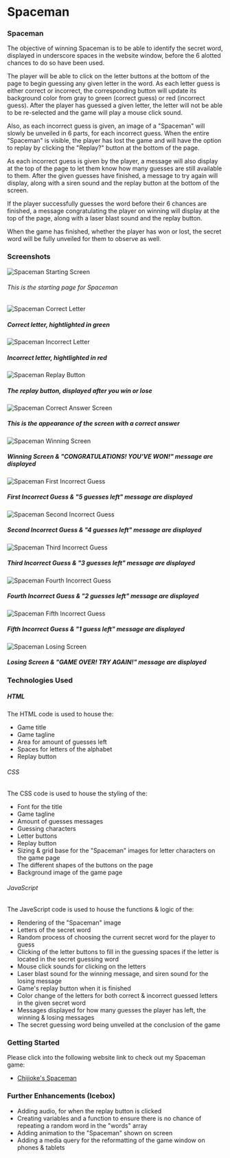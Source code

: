 # Spaceman

### __Spaceman__
The objective of winning Spaceman is to be able to identify the secret word, displayed in underscore spaces in the website window, before the 6 alotted chances to do so have been used.

The player will be able to click on the letter buttons at the bottom of the page to begin guessing any given letter in the word. As each letter guess is either correct or incorrect, the corresponding button will update its background color from gray to green (correct guess) or red (incorrect guess). After the player has guessed a given letter, the letter will not be able to be re-selected and the game will play a mouse click sound.

Also, as each incorrect guess is given, an image of a "Spaceman" will slowly be unveiled in 6 parts, for each incorrect guess. When the entire "Spaceman" is visible, the player has lost the game and will have the option to replay by clicking the "Replay?" button at the bottom of the page.

As each incorrect guess is given by the player, a message will also display at the top of the page to let them know how many guesses are still available to them. After the given guesses have finished, a message to try again will display, along with a siren sound and the replay button at the bottom of the screen.

If the player successfully guesses the word before their 6 chances are finished, a message congratulating the player on winning will display at the top of the page, along with a laser blast sound and the replay button.

When the game has finished, whether the player has won or lost, the secret word will be fully unveiled for them to observe as well.

### __Screenshots__
![Spaceman Starting Screen](/imgs/spaceman-starting-screen.png)
###### This is the starting page for Spaceman

![Spaceman Correct Letter](/imgs/spaceman_correct_letter.png)
##### Correct letter, hightlighted in green

![Spaceman Incorrect Letter](/imgs/spaceman_wrong_letter.png)
##### Incorrect letter, hightlighted in red

![Spaceman Replay Button](/imgs/spaceman_replay_button.png)
##### The replay button, displayed after you win or lose

![Spaceman Correct Answer Screen](/imgs/spaceman_correct_answer_screen.png)
##### This is the appearance of the screen with a correct answer

![Spaceman Winning Screen](/imgs/spaceman_winning_screen.png)
##### Winning Screen & "CONGRATULATIONS! YOU'VE WON!" message are displayed

![Spaceman First Incorrect Guess](/imgs/spaceman_first_wrong_answer.png)
##### First Incorrect Guess & "5 guesses left" message are displayed

![Spaceman Second Incorrect Guess](/imgs/spaceman_second_wrong_answer.png)
##### Second Incorrect Guess & "4 guesses left" message are displayed

![Spaceman Third Incorrect Guess](/imgs/spaceman_third_wrong_answer.png)
##### Third Incorrect Guess & "3 guesses left" message are displayed

![Spaceman Fourth Incorrect Guess](/imgs/spaceman_fourth_wrong_answer.png)
##### Fourth Incorrect Guess & "2 guesses left" message are displayed

![Spaceman Fifth Incorrect Guess](/imgs/spaceman_fifth_wrong_answer.png)
##### Fifth Incorrect Guess & "1 guess left" message are displayed

![Spaceman Losing Screen](/imgs/spaceman_game_over_wrong_answer.png)
##### Losing Screen & "GAME OVER! TRY AGAIN!" message are displayed

### __Technologies Used__
##### _HTML_
  The HTML code is used to house the: 
  * Game title
  * Game tagline 
  * Area for amount of guesses left 
  * Spaces for letters of the alphabet 
  * Replay button

###### _CSS_ 
  The CSS code is used to house the styling of the:
  * Font for the title 
  * Game tagline
  * Amount of guesses messages 
  * Guessing characters
  * Letter buttons 
  * Replay button 
  * Sizing & grid base for the "Spaceman" images for letter characters on the game page 
  * The different shapes of the buttons on the page
  * Background image of the game page

###### _JavaScript_ 
  The JaveScript code is used to house the functions & logic of the:
  * Rendering of the "Spaceman" image
  * Letters of the secret word
  * Random process of choosing the current secret word for the player to guess
  * Clicking of the letter buttons to fill in the guessing spaces if the letter is located in the secret guessing word
  * Mouse click sounds for clicking on the letters
  * Laser blast sound for the winning message, and siren sound for the losing message
  * Game's replay button when it is finished
  * Color change of the letters for both correct & incorrect guessed letters in the given secret word
  * Messages displayed for how many guesses the player has left, the winning & losing messages
  * The secret guessing word being unveiled at the conclusion of the game


### __Getting Started__
Please click into the following website link to check out my Spaceman game: 
* [Chijioke's Spaceman](https://cokorie.github.io/spaceman/)


### __Further Enhancements (Icebox)__
* Adding audio, for when the replay button is clicked
* Creating variables and a function to ensure there is no chance of repeating a random word in the "words" array
* Adding animation to the "Spaceman" shown on screen
* Adding a media query for the reformatting of the game window on phones & tablets